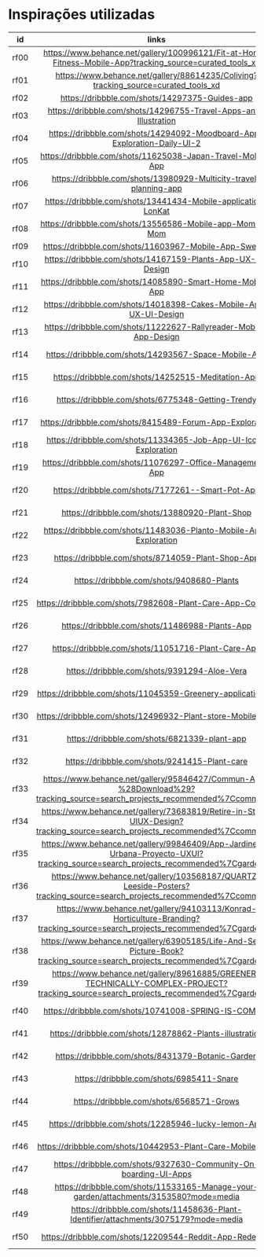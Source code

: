 # Inspirações utilizadas

|  id  |                                                                links                                                                 |                                                     imagem                                                     |
| :--: | :----------------------------------------------------------------------------------------------------------------------------------: | :------------------------------------------------------------------------------------------------------------: |
| rf00 |              https://www.behance.net/gallery/100996121/Fit-at-Home-Fitness-Mobile-App?tracking_source=curated_tools_xd               |                                                   ![img0]()                                                    |
| rf01 |                          https://www.behance.net/gallery/88614235/Coliving?tracking_source=curated_tools_xd                          |                                                   ![img1]()                                                    |
| rf02 |                                            https://dribbble.com/shots/14297375-Guides-app                                            |              ![img2](https://cdn.dribbble.com/users/2045817/screenshots/14297375/guides_app.jpg)               |
| rf03 |                                   https://dribbble.com/shots/14296755-Travel-Apps-and-Illustration                                   |              ![img3](https://cdn.dribbble.com/users/2495464/screenshots/14296755/frame_7__4_.jpg)              |
| rf04 |                               https://dribbble.com/shots/14294092-Moodboard-App-Exploration-Daily-UI-2                               |         ![img4](https://cdn.dribbble.com/users/2636296/screenshots/14294092/showcase_dribble_day2.jpg)         |
| rf05 |                                     https://dribbble.com/shots/11625038-Japan-Travel-Mobile-App                                      |            ![img5](https://cdn.dribbble.com/users/427857/screenshots/11625038/japan-dribbble-4.jpg)            |
| rf06 |                                  https://dribbble.com/shots/13980929-Multicity-travel-planning-app                                   |          ![img6](https://cdn.dribbble.com/users/944376/screenshots/13980929/multicity_travel_app.png)          |
| rf07 |                                    https://dribbble.com/shots/13441434-Mobile-application-LonKat                                     |                ![img7](https://cdn.dribbble.com/users/702789/screenshots/13441434/dirbbble.png)                |
| rf08 |                                      https://dribbble.com/shots/13556586-Mobile-app-Mom-to-Mom                                       |                ![img8](https://cdn.dribbble.com/users/702789/screenshots/13556586/dribbble.png)                |
| rf09 |                                        https://dribbble.com/shots/11603967-Mobile-App-Sweetle                                        |                 ![img9](https://cdn.dribbble.com/users/702789/screenshots/11603967/final2.png)                 |
| rf10 |                                     https://dribbble.com/shots/14167159-Plants-App-UX-UI-Design                                      |              ![img10](https://cdn.dribbble.com/users/1615584/screenshots/14167159/plants-app.jpg)              |
| rf11 |                                      https://dribbble.com/shots/14085890-Smart-Home-Mobile-App                                       |            ![img11](https://cdn.dribbble.com/users/1615584/screenshots/14085890/web_1920___130.jpg)            |
| rf12 |                                  https://dribbble.com/shots/14018398-Cakes-Mobile-App-UX-UI-Design                                   |            ![img12](https://cdn.dribbble.com/users/1615584/screenshots/14018398/web_1920___103.jpg)            |
| rf13 |                                  https://dribbble.com/shots/11222627-Rallyreader-Mobile-App-Design                                   |                 ![img13](https://cdn.dribbble.com/users/4859/screenshots/11222627/rally_2.png)                 |
| rf14 |                                         https://dribbble.com/shots/14293567-Space-Mobile-App                                         |              ![img14](https://cdn.dribbble.com/users/2137416/screenshots/14293567/space_app.png)               |
| rf15 |                                          https://dribbble.com/shots/14252515-Meditation-App                                          |           ![img15](https://cdn.dribbble.com/users/1715186/screenshots/14252515/meditation_app_1.png)           |
| rf16 |                                          https://dribbble.com/shots/6775348-Getting-Trendy                                           |                  ![img16](https://cdn.dribbble.com/users/14268/screenshots/6775348/joke.png)                   |
| rf17 |                                       https://dribbble.com/shots/8415489-Forum-App-Exploration                                       |               ![img17](https://cdn.dribbble.com/users/3572249/screenshots/8415489/forum_app.png)               |
| rf18 |                                   https://dribbble.com/shots/11334365-Job-App-UI-Icon-Exploration                                    |    ![img18](https://cdn.dribbble.com/users/1464151/screenshots/11334365/job_app_ui___icon_exploration.png)     |
| rf19 |                                      https://dribbble.com/shots/11076297-Office-Management-App                                       |        ![img19](https://cdn.dribbble.com/users/2562606/screenshots/11076297/office_management_app.png)         |
| rf20 |                                          https://dribbble.com/shots/7177261--Smart-Pot-App                                           |               ![img20](https://cdn.dribbble.com/users/204298/screenshots/7177261/smart_pots.png)               |
| rf21 |                                            https://dribbble.com/shots/13880920-Plant-Shop                                            |            ![img21](https://cdn.dribbble.com/users/2367559/screenshots/13880920/dribbble_thumb.png)            |
| rf22 |                                  https://dribbble.com/shots/11483036-Planto-Mobile-App-Exploration                                   |    ![img22](https://cdn.dribbble.com/users/4208985/screenshots/11483036/planto_mobile_app_exploration.png)     |
| rf23 |                                          https://dribbble.com/shots/8714059-Plant-Shop-App                                           |       ![img23](https://cdn.dribbble.com/users/1588660/screenshots/8714059/img_20191202_113003_885.jpeg)        |
| rf24 |                                              https://dribbble.com/shots/9408680-Plants                                               |                ![img24](https://cdn.dribbble.com/users/3761098/screenshots/9408680/plants1.png)                |
| rf25 |                                      https://dribbble.com/shots/7982608-Plant-Care-App-Concept                                       |           ![img25](https://cdn.dribbble.com/users/1422654/screenshots/7982608/plantapp_dribbble.png)           |
| rf26 |                                            https://dribbble.com/shots/11486988-Plants-App                                            |            ![img26](https://cdn.dribbble.com/users/5103011/screenshots/11486988/dribble_plants.png)            |
| rf27 |                                          https://dribbble.com/shots/11051716-Plant-Care-App                                          |            ![img27](https://cdn.dribbble.com/users/3250588/screenshots/11051716/plant_care_app.png)            |
| rf28 |                                             https://dribbble.com/shots/9391294-Aloe-Vera                                             |                ![img28](https://cdn.dribbble.com/users/1113153/screenshots/9391294/aloe_2x.png)                |
| rf29 |                                     https://dribbble.com/shots/11045359-Greenery-application-ui                                      |                ![img29](https://cdn.dribbble.com/users/1786054/screenshots/11045359/__0412.png)                |
| rf30 |                                      https://dribbble.com/shots/12496932-Plant-store-Mobile-App                                      |            ![img30](https://cdn.dribbble.com/users/2569995/screenshots/12496932/plant_full_app.jpg)            |
| rf31 |                                             https://dribbble.com/shots/6821339-plant-app                                             |                ![img31](https://cdn.dribbble.com/users/3506695/screenshots/6821339/__hjkk.png)                 |
| rf32 |                                            https://dribbble.com/shots/9241415-Plant-care                                             |               ![img32](https://cdn.dribbble.com/users/4608582/screenshots/9241415/db_plant.png)                |
| rf33 |      https://www.behance.net/gallery/95846427/Commun-App-%28Download%29?tracking_source=search_projects_recommended%7Ccommunity      |                                                   ![img33]()                                                   |
| rf34 |     https://www.behance.net/gallery/73683819/Retire-in-Style-UIUX-Design?tracking_source=search_projects_recommended%7Ccommunity     |                                                   ![img34]()                                                   |
| rf35 | https://www.behance.net/gallery/99846409/App-Jardineria-Urbana-Proyecto-UXUI?tracking_source=search_projects_recommended%7Cgardening |                                                   ![img35]()                                                   |
| rf36 |       https://www.behance.net/gallery/103568187/QUARTZ-Leeside-Posters?tracking_source=search_projects_recommended%7Ccommunity       |                                                   ![img36]()                                                   |
| rf37 |    https://www.behance.net/gallery/94103113/Konrad-Horticulture-Branding?tracking_source=search_projects_recommended%7Cgardening     |                                                   ![img37]()                                                   |
| rf38 |     https://www.behance.net/gallery/63905185/Life-And-Seed-Picture-Book?tracking_source=search_projects_recommended%7Cgardening      |                                                   ![img38]()                                                   |
| rf39 | https://www.behance.net/gallery/89616885/GREENER-TECHNICALLY-COMPLEX-PROJECT?tracking_source=search_projects_recommended%7Cgardening |                                                   ![img39]()                                                   |
| rf40 |                                         https://dribbble.com/shots/10741008-SPRING-IS-COMING                                         |           ![img40](https://cdn.dribbble.com/users/11431/screenshots/10741008/winter_alma_shaded.jpg)           |
| rf41 |                                       https://dribbble.com/shots/12878862-Plants-illustration                                        |            ![img41](https://cdn.dribbble.com/users/2879528/screenshots/12878862/plant_care-01.png)             |
| rf42 |                                          https://dribbble.com/shots/8431379-Botanic-Garden                                           |            ![img42](https://cdn.dribbble.com/users/2811827/screenshots/8431379/botanic_garden.png)             |
| rf43 |                                               https://dribbble.com/shots/6985411-Snare                                               | ![img43](https://cdn.dribbble.com/users/1118956/screenshots/6985411/da911c29-ca55-41e0-ae8c-072be37ef51d.jpeg) |
| rf44 |                                               https://dribbble.com/shots/6568571-Grows                                               |                ![img44](https://cdn.dribbble.com/users/1355613/screenshots/6568571/____41.jpg)                 |
| rf45 |                                         https://dribbble.com/shots/12285946-lucky-lemon-App                                          |              ![img45](https://cdn.dribbble.com/users/3834303/screenshots/12285946/luckylemon.png)              |
| rf46 |                                      https://dribbble.com/shots/10442953-Plant-Care-Mobile-App                                       |              ![img46](https://cdn.dribbble.com/users/2305614/screenshots/10442953/plants_web.png)              |
| rf47 |                                   https://dribbble.com/shots/9327630-Community-On-boarding-UI-Apps                                   |           ![img47](https://cdn.dribbble.com/users/1152627/screenshots/9327630/shot_akhir_tahun.png)            |
| rf48 |                        https://dribbble.com/shots/11533165-Manage-your-garden/attachments/3153580?mode=media                         |                                                   ![img48]()                                                   |
| rf49 |                         https://dribbble.com/shots/11458636-Plant-Identifier/attachments/3075179?mode=media                          |                                                   ![img49]()                                                   |
| rf50 |                                       https://dribbble.com/shots/12209544-Reddit-App-Redesign                                        |               ![img50](https://cdn.dribbble.com/users/2821146/screenshots/12209544/frame_1.png)                |
